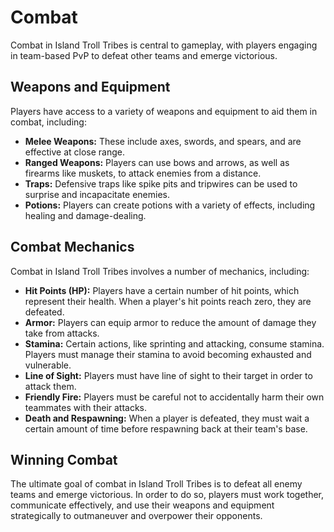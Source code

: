 # Combat

Combat in Island Troll Tribes is central to gameplay, with players engaging in team-based PvP to defeat other teams and emerge victorious.

## Weapons and Equipment

Players have access to a variety of weapons and equipment to aid them in combat, including:

- **Melee Weapons:** These include axes, swords, and spears, and are effective at close range.
- **Ranged Weapons:** Players can use bows and arrows, as well as firearms like muskets, to attack enemies from a distance.
- **Traps:** Defensive traps like spike pits and tripwires can be used to surprise and incapacitate enemies.
- **Potions:** Players can create potions with a variety of effects, including healing and damage-dealing.

## Combat Mechanics

Combat in Island Troll Tribes involves a number of mechanics, including:

- **Hit Points (HP):** Players have a certain number of hit points, which represent their health. When a player's hit points reach zero, they are defeated.
- **Armor:** Players can equip armor to reduce the amount of damage they take from attacks.
- **Stamina:** Certain actions, like sprinting and attacking, consume stamina. Players must manage their stamina to avoid becoming exhausted and vulnerable.
- **Line of Sight:** Players must have line of sight to their target in order to attack them.
- **Friendly Fire:** Players must be careful not to accidentally harm their own teammates with their attacks.
- **Death and Respawning:** When a player is defeated, they must wait a certain amount of time before respawning back at their team's base.

## Winning Combat

The ultimate goal of combat in Island Troll Tribes is to defeat all enemy teams and emerge victorious. In order to do so, players must work together, communicate effectively, and use their weapons and equipment strategically to outmaneuver and overpower their opponents.
